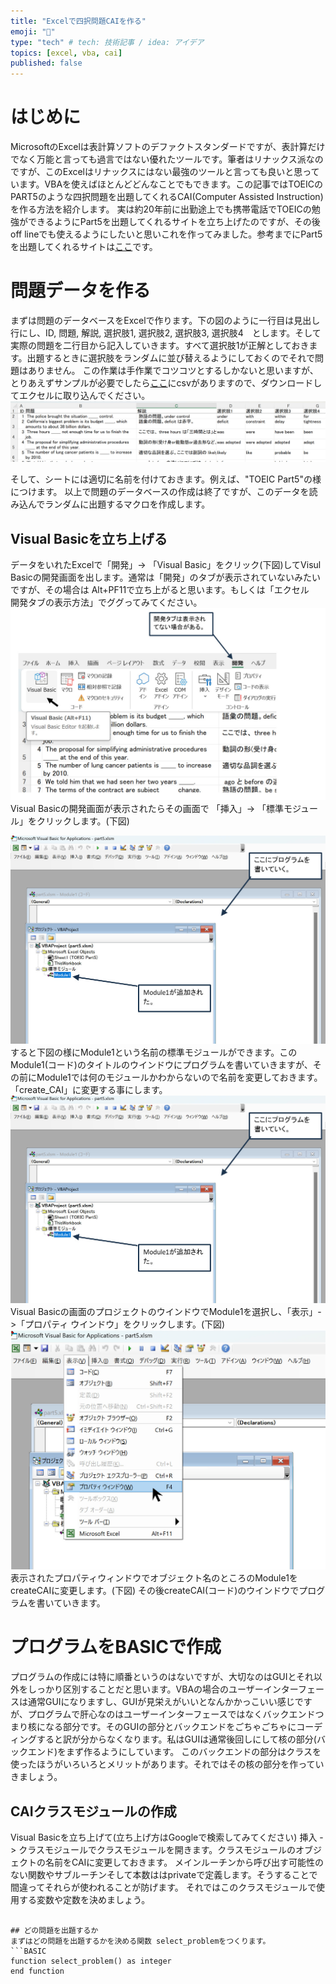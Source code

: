 ```yaml
---
title: "Excelで四択問題CAIを作る"
emoji: "💁"
type: "tech" # tech: 技術記事 / idea: アイデア
topics: [excel, vba, cai]
published: false
---
```


# はじめに
MicrosoftのExcelは表計算ソフトのデファクトスタンダードですが、表計算だけでなく万能と言っても過言ではない優れたツールです。筆者はリナックス派なのですが、このExcelはリナックスにはない最強のツールと言っても良いと思っています。VBAを使えばほとんどどんなことでもできます。この記事ではTOEICのPART5のような四択問題を出題してくれるCAI(Computer Assisted Instruction)を作る方法を紹介します。
実は約20年前に出勤途上でも携帯電話でTOEICの勉強ができるようにPart5を出題してくれるサイトを立ち上げたのですが、その後off lineでも使えるようにしたいと思いこれを作ってみました。参考までにPart5を出題してくれるサイトは[ここ](http://charliek.ddns.net/Part5)です。

# 問題データを作る
まずは問題のデータベースをExcelで作ります。下の図のように一行目は見出し行にし、ID, 問題, 解説, 選択肢1, 選択肢2, 選択肢3, 選択肢4　とします。そして実際の問題を二行目から記入していきます。すべて選択肢1が正解としておきます。出題するときに選択肢をランダムに並び替えるようにしておくのでそれで問題はありません。
この作業は手作業でコツコツとするしかないと思いますが、とりあえずサンプルが必要でしたら[ここ](CAI/part5.csv)にcsvがありますので、ダウンロードしてエクセルに取り込んでください。
![](/images/CAI/questionData.jpg) 

そして、シートには適切に名前を付けておきます。例えば、"TOEIC Part5"の様につけます。
以上で問題のデータベースの作成は終了ですが、このデータを読み込んでランダムに出題するマクロを作成します。


## Visual Basicを立ち上げる
データをいれたExcelで「開発」-> 「Visual Basic」をクリック(下図)してVisul Basicの開発画面を出します。通常は「開発」のタブが表示されていないみたいですが、その場合は Alt+PF11で立ち上がると思います。もしくは「エクセル　開発タブの表示方法」でググってみてください。
![](/images/CAI/invokeVBE.jpg)
Visual Basicの開発画面が表示されたらその画面で 「挿入」-> 「標準モジュール」をクリックします。(下図)

![](/images/CAI/addModule.jpg)
すると下図の様にModule1という名前の標準モジュールができます。この Module1(コード)のタイトルのウインドウにプログラムを書いていきますが、その前にModule1では何のモジュールかわからないので名前を変更しておきます。「create_CAI」に変更する事にします。
![](/images/CAI/vbaScreen.jpg)
Visual Basicの画面のプロジェクトのウインドウでModule1を選択し、「表示」->「プロパティ ウインドウ」をクリックします。(下図)
![](/images/CAI/showProperty.jpg)
表示されたプロパティウィンドウでオブジェクト名のところのModule1をcreateCAIに変更します。(下図)
その後createCAI(コード)のウインドウでプログラムを書いていきます。


# プログラムをBASICで作成
プログラムの作成には特に順番というのはないですが、大切なのはGUIとそれ以外をしっかり区別することだと思います。VBAの場合のユーザーインターフェースは通常GUIになりますし、GUIが見栄えがいいとなんかかっこいい感じですが、プログラムで肝心なのはユーザーインターフェースではなくバックエンドつまり核になる部分です。そのGUIの部分とバックエンドをごちゃごちゃにコーディングすると訳が分からなくなります。私はGUIは通常後回しにして核の部分(バックエンド)をまず作るようにしています。
このバックエンドの部分はクラスを使ったほうがいろいろとメリットがあります。それではその核の部分を作っていきましょう。
## CAIクラスモジュールの作成
Visual Basicを立ち上げて(立ち上げ方はGoogleで検索してみてください) 挿入 -> クラスモジュールでクラスモジュールを開きます。クラスモジュールのオブジェクトの名前をCAIに変更しておきます。
メインルーチンから呼び出す可能性のない関数やサブルーチンそして本数ははprivateで定義します。そうすることで間違ってそれらが使われることが防げます。
それではこのクラスモジュールで使用する変数や定数を決めましょう。
```basic

## どの問題を出題するか
まずはどの問題を出題するかを決める関数 select_problemをつくります。
```BASIC
function select_problem() as integer
end function




